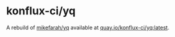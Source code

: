 # konflux-ci/yq

A rebuild of [mikefarah/yq](https://github.com/mikefarah/yq) available at [quay.io/konflux-ci/yq:latest](https://quay.io/konflux-ci/yq).
